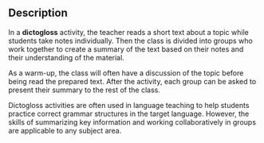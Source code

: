## Description

In a **dictogloss** activity, the teacher reads a short text about a topic while students take notes individually. Then the class is divided into groups who work together to create a summary of the text based on their notes and their understanding of the material.

As a warm-up, the class will often have a discussion of the topic before being read the prepared text. After the activity, each group can be asked to present their summary to the rest of the class.

Dictogloss activities are often used in language teaching to help students practice correct grammar structures in the target language. However, the skills of summarizing key information and working collaboratively in groups are applicable to any subject area.

